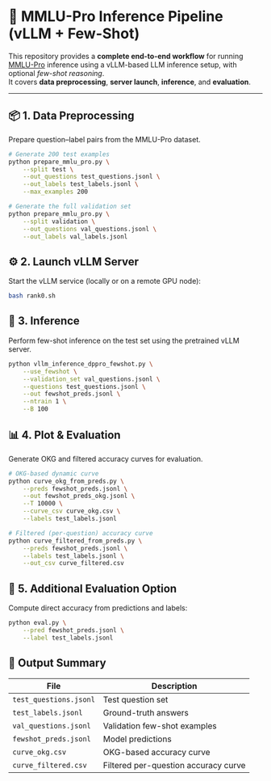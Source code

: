 # 🧠 MMLU-Pro Inference Pipeline (vLLM + Few-Shot)

This repository provides a **complete end-to-end workflow** for running [MMLU-Pro](https://huggingface.co/datasets/TIGER-Lab/MMLU-Pro) inference using a vLLM-based LLM inference setup, with optional *few-shot reasoning*.  
It covers **data preprocessing**, **server launch**, **inference**, and **evaluation**.

---

## 📦 1. Data Preprocessing

Prepare question–label pairs from the MMLU-Pro dataset.

```bash
# Generate 200 test examples
python prepare_mmlu_pro.py \
    --split test \
    --out_questions test_questions.jsonl \
    --out_labels test_labels.jsonl \
    --max_examples 200

# Generate the full validation set
python prepare_mmlu_pro.py \
    --split validation \
    --out_questions val_questions.jsonl \
    --out_labels val_labels.jsonl
```

## ⚙️ 2. Launch vLLM Server

Start the vLLM service (locally or on a remote GPU node):

```bash
bash rank0.sh
```

## 🚀 3. Inference

Perform few-shot inference on the test set using the pretrained vLLM server.

```bash
python vllm_inference_dppro_fewshot.py \
    --use_fewshot \
    --validation_set val_questions.jsonl \
    --questions test_questions.jsonl \
    --out fewshot_preds.jsonl \
    --ntrain 1 \
    --B 100
```

## 📊 4. Plot & Evaluation

Generate OKG and filtered accuracy curves for evaluation.

```bash
# OKG-based dynamic curve
python curve_okg_from_preds.py \
    --preds fewshot_preds.jsonl \
    --out fewshot_preds_okg.jsonl \
    --T 10000 \
    --curve_csv curve_okg.csv \
    --labels test_labels.jsonl

# Filtered (per-question) accuracy curve
python curve_filtered_from_preds.py \
    --preds fewshot_preds.jsonl \
    --labels test_labels.jsonl \
    --out_csv curve_filtered.csv
```

## 🧩 5. Additional Evaluation Option

Compute direct accuracy from predictions and labels:

```bash
python eval.py \
    --pred fewshot_preds.jsonl \
    --label test_labels.jsonl
```

## 📁 Output Summary

| File                   | Description                          |
| ---------------------- | ------------------------------------ |
| `test_questions.jsonl` | Test question set                    |
| `test_labels.jsonl`    | Ground-truth answers                 |
| `val_questions.jsonl`  | Validation few-shot examples         |
| `fewshot_preds.jsonl`  | Model predictions                    |
| `curve_okg.csv`        | OKG-based accuracy curve             |
| `curve_filtered.csv`   | Filtered per-question accuracy curve |



